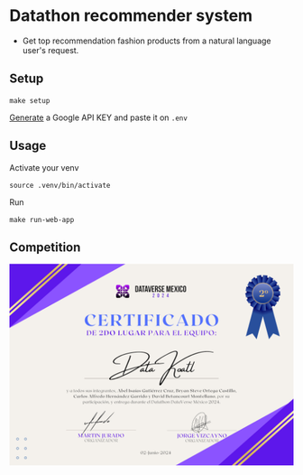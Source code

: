 # Datathon recommender system


- Get top recommendation fashion products from a natural language user's request.


## Setup

```shell
make setup
```

[Generate](https://aistudio.google.com/app/prompts/new_chat) a Google API KEY and paste it on `.env`


## Usage

Activate your venv

```shell
source .venv/bin/activate
```

Run
```shell
make run-web-app
```


## Competition

![Certificate of Second Place in the Datathon Dataverse 2024](doc/datathon_dataverse_mexico_2024.jpg)
